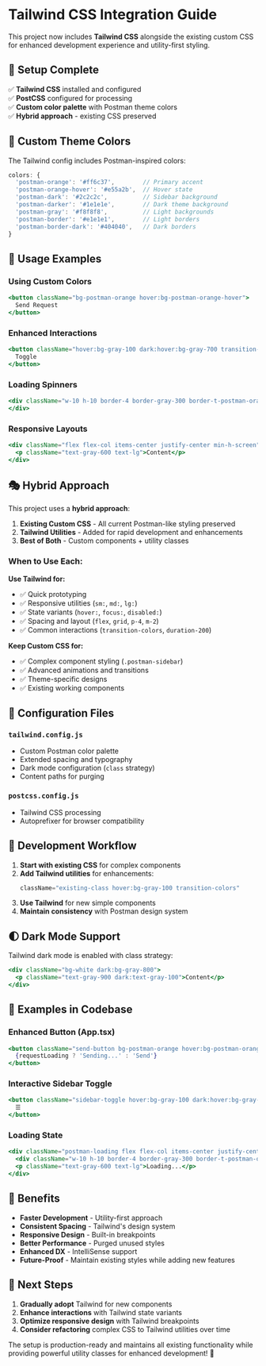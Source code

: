 # Tailwind CSS Integration Guide

This project now includes **Tailwind CSS** alongside the existing custom CSS for enhanced development experience and utility-first styling.

## 🎯 Setup Complete

✅ **Tailwind CSS** installed and configured  
✅ **PostCSS** configured for processing  
✅ **Custom color palette** with Postman theme colors  
✅ **Hybrid approach** - existing CSS preserved  

## 🎨 Custom Theme Colors

The Tailwind config includes Postman-inspired colors:

```javascript
colors: {
  'postman-orange': '#ff6c37',        // Primary accent
  'postman-orange-hover': '#e55a2b',  // Hover state
  'postman-dark': '#2c2c2c',          // Sidebar background
  'postman-darker': '#1e1e1e',        // Dark theme background
  'postman-gray': '#f8f8f8',          // Light backgrounds
  'postman-border': '#e1e1e1',        // Light borders
  'postman-border-dark': '#404040',   // Dark borders
}
```

## 🚀 Usage Examples

### Using Custom Colors
```jsx
<button className="bg-postman-orange hover:bg-postman-orange-hover">
  Send Request
</button>
```

### Enhanced Interactions
```jsx
<button className="hover:bg-gray-100 dark:hover:bg-gray-700 transition-colors duration-200">
  Toggle
</button>
```

### Loading Spinners
```jsx
<div className="w-10 h-10 border-4 border-gray-300 border-t-postman-orange rounded-full animate-spin">
</div>
```

### Responsive Layouts
```jsx
<div className="flex flex-col items-center justify-center min-h-screen">
  <p className="text-gray-600 text-lg">Content</p>
</div>
```

## 🎭 Hybrid Approach

This project uses a **hybrid approach**:

1. **Existing Custom CSS** - All current Postman-like styling preserved
2. **Tailwind Utilities** - Added for rapid development and enhancements
3. **Best of Both** - Custom components + utility classes

### When to Use Each:

**Use Tailwind for:**
- ✅ Quick prototyping
- ✅ Responsive utilities (`sm:`, `md:`, `lg:`)
- ✅ State variants (`hover:`, `focus:`, `disabled:`)
- ✅ Spacing and layout (`flex`, `grid`, `p-4`, `m-2`)
- ✅ Common interactions (`transition-colors`, `duration-200`)

**Keep Custom CSS for:**
- ✅ Complex component styling (`.postman-sidebar`)
- ✅ Advanced animations and transitions
- ✅ Theme-specific designs
- ✅ Existing working components

## 📁 Configuration Files

### `tailwind.config.js`
- Custom Postman color palette
- Extended spacing and typography
- Dark mode configuration (`class` strategy)
- Content paths for purging

### `postcss.config.js`
- Tailwind CSS processing
- Autoprefixer for browser compatibility

## 🔧 Development Workflow

1. **Start with existing CSS** for complex components
2. **Add Tailwind utilities** for enhancements:
   ```jsx
   className="existing-class hover:bg-gray-100 transition-colors"
   ```
3. **Use Tailwind** for new simple components
4. **Maintain consistency** with Postman design system

## 🌓 Dark Mode Support

Tailwind dark mode is enabled with class strategy:

```jsx
<div className="bg-white dark:bg-gray-800">
  <p className="text-gray-900 dark:text-gray-100">Content</p>
</div>
```

## 🎯 Examples in Codebase

### Enhanced Button (App.tsx)
```jsx
<button className="send-button bg-postman-orange hover:bg-postman-orange-hover disabled:bg-gray-400 px-6 py-2 rounded font-semibold text-white transition-colors duration-200">
  {requestLoading ? 'Sending...' : 'Send'}
</button>
```

### Interactive Sidebar Toggle
```jsx
<button className="sidebar-toggle hover:bg-gray-100 dark:hover:bg-gray-700 transition-colors duration-200">
  ☰
</button>
```

### Loading State
```jsx
<div className="postman-loading flex flex-col items-center justify-center min-h-screen">
  <div className="w-10 h-10 border-4 border-gray-300 border-t-postman-orange rounded-full animate-spin mb-4"></div>
  <p className="text-gray-600 text-lg">Loading...</p>
</div>
```

## 🚀 Benefits

- **Faster Development** - Utility-first approach
- **Consistent Spacing** - Tailwind's design system
- **Responsive Design** - Built-in breakpoints
- **Better Performance** - Purged unused styles
- **Enhanced DX** - IntelliSense support
- **Future-Proof** - Maintain existing styles while adding new features

## 📝 Next Steps

1. **Gradually adopt** Tailwind for new components
2. **Enhance interactions** with Tailwind state variants
3. **Optimize responsive design** with Tailwind breakpoints
4. **Consider refactoring** complex CSS to Tailwind utilities over time

The setup is production-ready and maintains all existing functionality while providing powerful utility classes for enhanced development! 🎉
